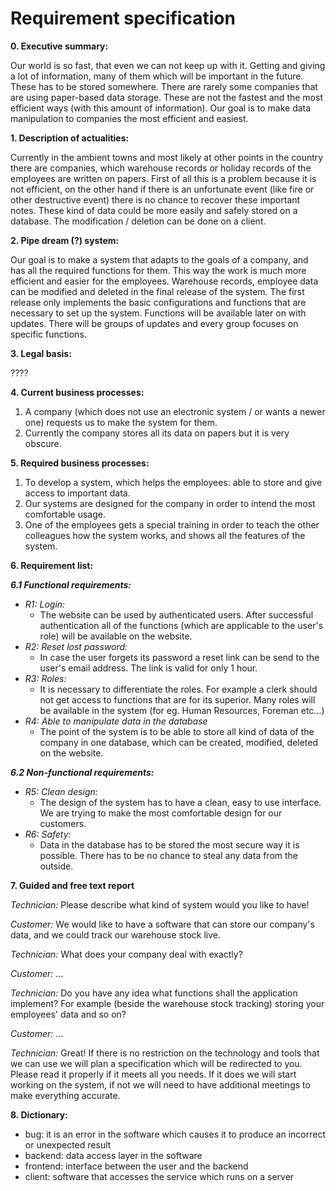 # Requirement specification

**0. Executive summary:**

Our world is so fast, that even we can not keep up with it. Getting and giving a lot of information, many of them which will be important in the future. These has to be stored somewhere. There are rarely some companies that are using paper-based data storage. These are not the fastest and the most efficient ways (with this amount of information).  Our goal is to make data manipulation to companies the most efficient and easiest.

**1. Description of actualities:**

Currently in the ambient towns and most likely at other points in the country there are companies, which warehouse records or holiday records of the employees are written on papers. First of all this is a problem because it is not efficient, on the other hand if there is an unfortunate event (like fire or other destructive event) there is no chance to recover these important notes. These kind of data could be more easily and safely stored on a database. The modification / deletion can be done on a client.

**2. Pipe dream (?) system:**

Our goal is to make a system that adapts to the goals of a company, and has all the required functions for them. This way the work is much more efficient and easier for the employees. Warehouse records, employee data can be modified and deleted in the final release of the system. The first release only implements the basic configurations and functions that are necessary to set up the system. Functions will be available later on with updates. There will be groups of updates and every group focuses on specific functions.

**3. Legal basis:**

????

**4. Current business processes:**

1. A company (which does not use an electronic system / or wants a newer one) requests us to make the system for them.
2. Currently the company stores all its data on papers but it is very obscure.

**5. Required business processes:**

1. To develop a system, which helps the employees: able to store and give access to important data.
2. Our systems are designed for the company in order to intend the most comfortable usage.
3. One of the employees gets a special training in order to teach the other colleagues how the system works, and shows all the features of the system.

**6. Requirement list:**

***6.1 Functional requirements:***

* *R1: Login:*
  * The website can be used by authenticated users. After successful authentication all of the functions (which are applicable to the user's role) will be available on the website.
* *R2: Reset lost password:*
  * In case the user forgets its password a reset link can be send to the user's email address. The link is valid for only 1 hour.
* *R3: Roles:*
  * It is necessary to differentiate the roles. For example a clerk should not get access to functions that are for its superior. Many roles will be available in the system (for eg. Human Resources, Foreman etc...)
* *R4: Able to manipulate data in the database*
  * The point of the system is to be able to store all kind of data of the company in one database, which can be created, modified, deleted on the website.

***6.2 Non-functional requirements:***

* *R5: Clean design:*
  * The design of the system has to have a clean, easy to use interface. We are trying to make the most comfortable design for our customers.
* *R6: Safety:*
  * Data in the database has to be stored the most secure way it is possible. There has to be no chance to steal any data from the outside.

**7. Guided and free text report**

*Technician:* Please describe what kind of system would you like to have!

*Customer:* We would like to have a software that can store our company's data, and we could track our warehouse stock live.

*Technician:* What does your company deal with exactly?

*Customer:* ...

*Technician:* Do you have any idea what functions shall the application implement? For example (beside the warehouse stock tracking) storing your employees' data and so on?

*Customer:* ...

*Technician:* Great! If there is no restriction on the technology and tools that we can use we will plan a specification which will be redirected to you. Please read it properly if it meets all you needs. If it does we will start working on the system, if not we will need to have additional meetings to make everything accurate.

**8. Dictionary:**

* bug: it is an error in the software which causes it to produce an incorrect or unexpected result
* backend: data access layer in the software
* frontend: interface between the user and the backend
* client: software that accesses the service which runs on a server

